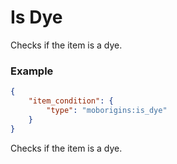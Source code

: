# Is Dye
Checks if the item is a dye.



### Example
```json
{
    "item_condition": {
        "type": "moborigins:is_dye"
    }
}
```
Checks if the item is a dye.
